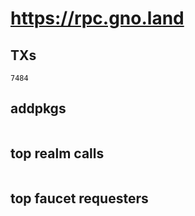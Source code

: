# https://rpc.gno.land

## TXs
```
7484
```

## addpkgs
```
```

## top realm calls
```
```

## top faucet requesters
```
```

